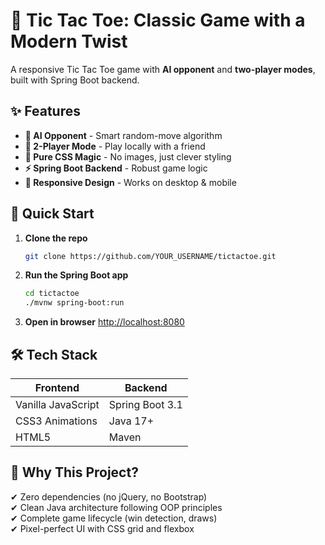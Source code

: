 # 🎯 Tic Tac Toe: Classic Game with a Modern Twist

A responsive Tic Tac Toe game with **AI opponent** and **two-player modes**, built with Spring Boot backend.

## ✨ Features

- **🤖 AI Opponent** - Smart random-move algorithm
- **👥 2-Player Mode** - Play locally with a friend
- **🎨 Pure CSS Magic** - No images, just clever styling
- **⚡ Spring Boot Backend** - Robust game logic
- **📱 Responsive Design** - Works on desktop & mobile

## 🚀 Quick Start

1. **Clone the repo**
   ```bash
   git clone https://github.com/YOUR_USERNAME/tictactoe.git
   ```

2. **Run the Spring Boot app**
   ```bash
   cd tictactoe
   ./mvnw spring-boot:run
   ```

3. **Open in browser**
   [http://localhost:8080](http://localhost:8080)

## 🛠️ Tech Stack

| Frontend            | Backend           |
|---------------------|-------------------|
| Vanilla JavaScript  | Spring Boot 3.1   |
| CSS3 Animations     | Java 17+          |
| HTML5               | Maven             |

## 🌟 Why This Project?

✔ Zero dependencies (no jQuery, no Bootstrap)  
✔ Clean Java architecture following OOP principles  
✔ Complete game lifecycle (win detection, draws)  
✔ Pixel-perfect UI with CSS grid and flexbox
```

